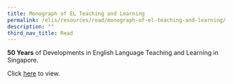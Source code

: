 ```yaml
---
title: Monograph of EL Teaching and Learning
permalink: /elis/resources/read/monograph-of-el-teaching-and-learning/
description: ""
third_nav_title: Read
---
```

**50 Years** of Developments in English Language Teaching and Learning in Singapore.


Click [here](https://academyofsingaporeteachers.moe.edu.sg/elis_monograph/ELISMonograph/mobile/index.html#p=1) to view.